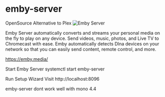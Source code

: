# emby-server

OpenSource Alternative to Plex
![Emby Server](https://raw.githubusercontent.com/dperson/emby/master/logo.png)

Emby Server automatically converts and streams your personal media on the fly to play on any device.
Send videos, music, photos, and Live TV to Chromecast with ease.
Emby automatically detects Dlna devices on your network so that you can easily send content, remote control, and more.

https://emby.media/

Start Emby Server
systemctl start emby-server

Run Setup Wizard
Visit http://localhost:8096

emby-server dont work well with mono 4.4
